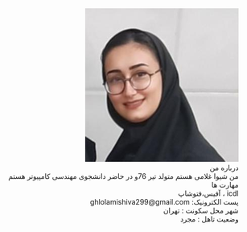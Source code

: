 
 <div dir="rtl">
 <img src="pic.jpg">
 <br>
 درباره من
 <br>
  من شیوا غلامی هستم متولد تیر 76و در حاضر دانشجوی مهندسی کامپیوتر هستم
 <br>
 مهارت ها
 <br>
icdl ، آفیس،فتوشاپ
 <br>
 پست الکترونیک: ghlolamishiva299@gmail.com
 <br>
 شهر محل سکونت : تهران
 <br>
 وضعیت تاهل : مجرد
 </div>


